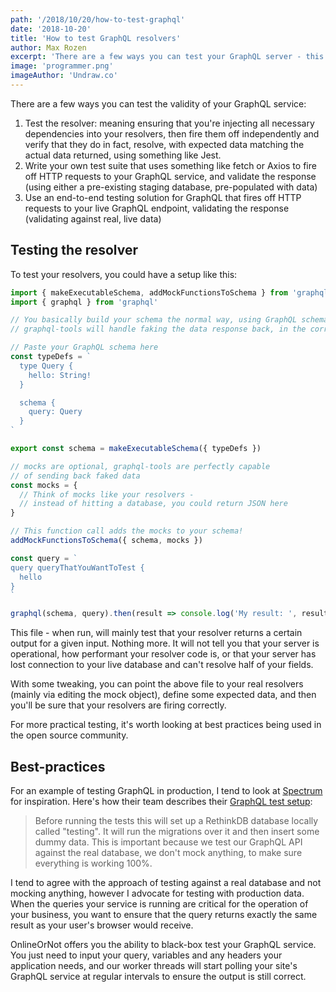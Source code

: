 ```yaml
---
path: '/2018/10/20/how-to-test-graphql'
date: '2018-10-20'
title: 'How to test GraphQL resolvers'
author: Max Rozen
excerpt: 'There are a few ways you can test your GraphQL server - this article gives you some pointers to help you get started.'
image: 'programmer.png'
imageAuthor: 'Undraw.co'
---
```


There are a few ways you can test the validity of your GraphQL service:

1. Test the resolver: meaning ensuring that you're injecting all necessary dependencies into your resolvers, then fire them off independently and verify that they do in fact, resolve, with expected data matching the actual data returned, using something like Jest.
2. Write your own test suite that uses something like fetch or Axios to fire off HTTP requests to your GraphQL service, and validate the response (using either a pre-existing staging database, pre-populated with data)
3. Use an end-to-end testing solution for GraphQL that fires off HTTP requests to your live GraphQL endpoint, validating the response (validating against real, live data)

## Testing the resolver

To test your resolvers, you could have a setup like this:

```js
import { makeExecutableSchema, addMockFunctionsToSchema } from 'graphql-tools'
import { graphql } from 'graphql'

// You basically build your schema the normal way, using GraphQL schema language.
// graphql-tools will handle faking the data response back, in the correct type for any query.

// Paste your GraphQL schema here
const typeDefs = `
  type Query {
    hello: String!
  }

  schema {
    query: Query
  }
`

export const schema = makeExecutableSchema({ typeDefs })

// mocks are optional, graphql-tools are perfectly capable
// of sending back faked data
const mocks = {
  // Think of mocks like your resolvers -
  // instead of hitting a database, you could return JSON here
}

// This function call adds the mocks to your schema!
addMockFunctionsToSchema({ schema, mocks })

const query = `
query queryThatYouWantToTest {
  hello
}
`

graphql(schema, query).then(result => console.log('My result: ', result))
```

This file - when run, will mainly test that your resolver returns a certain output for a given input. Nothing more. It will not tell you that your server is operational, how performant your resolver code is, or that your server has lost connection to your live database and can't resolve half of your fields.

With some tweaking, you can point the above file to your real resolvers (mainly via editing the mock object), define some expected data, and then you'll be sure that your resolvers are firing correctly.

For more practical testing, it's worth looking at best practices being used in the open source community.

## Best-practices

For an example of testing GraphQL in production, I tend to look at [Spectrum](https://github.com/withspectrum/spectrum/) for inspiration. Here's how their team describes their [GraphQL test setup](https://github.com/withspectrum/spectrum/tree/alpha/api/test):

> Before running the tests this will set up a RethinkDB database locally called "testing". It will run the migrations over it and then insert some dummy data. This is important because we test our GraphQL API against the real database, we don't mock anything, to make sure everything is working 100%.

I tend to agree with the approach of testing against a real database and not mocking anything, however I advocate for testing with production data. When the queries your service is running are critical for the operation of your business, you want to ensure that the query returns exactly the same result as your user's browser would receive.

OnlineOrNot offers you the ability to black-box test your GraphQL service. You just need to input your query, variables and any headers your application needs, and our worker threads will start polling your site's GraphQL service at regular intervals to ensure the output is still correct.
